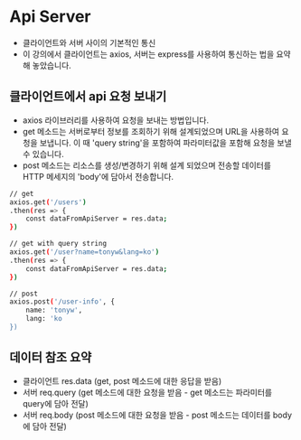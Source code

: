 # Api Server

- 클라이언트와 서버 사이의 기본적인 통신
- 이 강의에서 클라이언트는 axios, 서버는 express를 사용하여 통신하는 법을 요약해 놓았습니다.

## 클라이언트에서 api 요청 보내기
- axios 라이브러리를 사용하여 요청을 보내는 방법입니다.
- get 메소드는 서버로부터 정보를 조회하기 위해 설계되었으며 URL을 사용하여 요청을 보냅니다. 이 때 'query string'을 포함하여 파라미터값을 포함해 요청을 보낼 수 있습니다.
- post 메소드는 리소스를 생성/변경하기 위해 설계 되었으며 전송할 데이터를 HTTP 메세지의 'body'에 담아서 전송합니다.
```sh
// get
axios.get('/users')
.then(res => {
    const dataFromApiServer = res.data;
})

// get with query string
axios.get('/user?name=tonyw&lang=ko')
.then(res => {
    const dataFromApiServer = res.data;
})

// post
axios.post('/user-info', {
    name: 'tonyw',
    lang: 'ko
})
```

## 데이터 참조 요약
- 클라이언트 res.data (get, post 메소드에 대한 응답을 받음)
- 서버 req.query (get 메소드에 대한 요청을 받음 - get 메소드는 파라미터를 query에 담아 전달)
- 서버 req.body (post 메소드에 대한 요청을 받음 - post 메소드는 데이터를 body에 담아 전달)